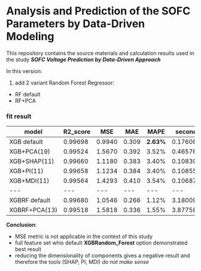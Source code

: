 # Analysis and Prediction of the SOFC Parameters by Data-Driven Modeling

This repository contains the source materials and calculation results used in the study ***SOFC Voltage Prediction by Data-Driven Approach***

In this version:
1) add 2 variant Random Forest Regressor:
+ RF default
+ RF+PCA

### fit result

| model | R2_score | MSE | MAE | MAPE | second |
| --- | --- | --- | --- | --- | --- |
| XGB default | 0.99698 | 0.9940 | 0.309 | **2.63%** | 0.176086 |
| XGB+PCA(19) | 0.99524 | 1.5670 | 0.392 | 3.52% | 0.465769 |
| XGB+SHAP(11) | 0.99660 | 1.1180 | 0.383 | 3.40% | 0.108392 |
| XGB+PI(11) | 0.99658 | 1.1234 | 0.384 | 3.40% | 0.108554 |
| XGB+MDI(11) | 0.99564	 | 1.4293 | 0.410 | 3.54% | 0.106879 |
| --- | --- | --- | --- | --- | --- |
| XGBRF default | 0.99680 | 1.0546 | 0.266 | 1.12% | 3.180094 |
| XGBRF+PCA(13) | 0.99518 | 1.5818 | 0.336 | 1.55% | 3.877583 |
				

**Conclusion**:
- MSE metric is not applicable in the context of this study
- full feature set whis default **XGBRandom_Forest** option demonstrated best result
- reducing the dimensionality of components gives a negative result and therefore the tools (SHAP, PI, MDI) *do not make sense*